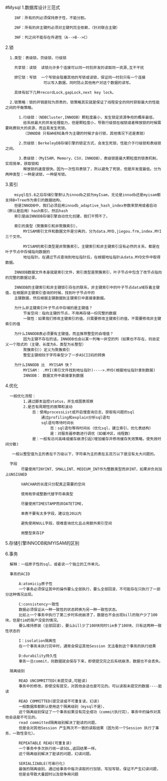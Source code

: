 #Mysql
   1.数据库设计三范式
        
        1NF：所有的列必须保持原子性，不能分割。
        
        2NF：所有的非主键列必须对主键列完全依赖，（针对联合主键）
        
        3NF：列之间不能存在传递性（A-->B-->C）
   
   2.锁
      
      1.类型：表级锁，页级锁，行级锁
        
        共享锁：读锁  读锁允许多个连接可以同一时刻并发的读取同一资源,互不干扰
        
        排它锁：写锁  一个写锁会阻塞其他的写锁或读锁，保证同一时刻只有一个连接
                     可以写入数据，同时防止其他用户对这个数据的读写。
               
        具体有如下几种recordLock,gapLock,next key lock。
        
      2.锁策略：锁的开销是较为昂贵的，锁策略其实就是保证了线程安全的同时获取最大的性能之间的平衡策略。
      
          1.行级锁：（NDBCluster,INNODB）颗粒度最小，发生锁定资源争抢的概率最低，
            给系统最大的并发处理能力，但是颗粒度小，导致行级锁在枷锁或者释放锁的时候需要耗费较大的资源，而且易发生死锁。
            （INNODB 只有WHERE条件为主键的时候才会行锁，其他情况下还是表锁）
            
          2.页级锁：BerkeleyDB存储引擎的锁定方式，会发生死锁，性能介于行级锁和表级锁之间。
          
          3.表级锁：（MyISAM，Memory，CSV，INNODB），表级锁是最大颗粒度的锁表机制，实现简单，获取锁和
            释放锁的速度很快。因为一次性将表锁了，所以避免了死锁，但是并发度最低。分为两种类型：一种是读锁，一种是写锁。
      
   3.索引
   
        msyql在5.6之后存储引擎默认为innodb之前为myIsam，无论是innodb还是myisam都支持B+Tree作为索引的数据结构，
        但是INNODB中，我们必须启用innodb_adaptive_hash_index参数来禁用或者启动（默认是启用）hash索引，然后hash
        索引是由INNODB存储引擎自动优化创建，我们干预不了。 
        
        索引的类型（聚簇索引和非聚簇索引），
            MYISAM索引文件和数据文件是分离的，分为data.MYD,jiegou.frm,index.MYI三个文件。
            
            MYISAM的索引类型是非聚簇索引，主键索引和非主键索引没有必然的关系，都是在叶子节点中存储指向数据的
            地址指针。在通过节点查询到地址指针后，在根据地址指针从data.MYD文件中取得数据。
        
        INNODB数据文件本身就是索引文件，索引类型是聚簇索引，叶子节点中包含了改节点指向的完整的数据记录。
        
        INNODB的主键索引和非主键锁引存在的联系，非主键索引中的叶子节点data域存着主键值，在根据非主键索引查询的时候，找到叶子节点中的
        主键数据，然后根据主键数据到主键索引中直接拿数据。
        
        为什么非主键索引叶子节点中存储的是主键值？
            节省空间：指向主键的节点，不用再存储一份完整的数据
            一致性：如果我们修改主键索引的值，只需要修改主键索引的值，不需要修改非主键索引的值
        
        为什么INNODB表必须要有主键值，而且推荐整型的自增值？
            因为主键不存在的话，INNODB也会以某一列唯一非空的列（如果也不存在，则自定义一个隐式的（主键，长度为6，类型为长整型）
            聚簇索引））定义为聚簇索引
            整型主键相较于字符串型少了一步ASCII码的转换
        
        为什么INNODB 比  MYISAM 快？
            MYISAM： .MYI(索引文件找到地址指针)---->.MYD(根据地址指针拿到数据)
            INNODB： 数据文件中直接拿到数据
        
   4.优化
      
      一般优化流程：
            1.通过脚本监控status，并生成图表观察
            2.是否有周期性的故障和波动
                否：使用processList或开启慢查询日志，获取有问题的sql
                    通过profiling和explain分析sql语句
                    sql语句等待时间长
                        否：sql语句等待时间长（优化sql，建立索引，优化表结构）
                        是：对服务器参数进行调优（如缓冲区，线程数）
                是：一般有访问高峰或缓存崩溃引起(增加缓存并修改缓存失效策略，使失效时间分散)
                
       一般以整型值为主的表在千万级以下，字符串为主的表在五百万以下是没有太大问题的。
       
      字段
           尽量使用TINYINT、SMALLINT、MEDIUM_INT作为整数类型而非INT，如果非负则加上UNSIGNED
           
           VARCHAR的长度只分配真正需要的空间
           
           使用枚举或整数代替字符串类型
           
           尽量使用TIMESTAMP而非DATETIME，
           
           单表不要有太多字段，建议在20以内
           
           避免使用NULL字段，很难查询优化且占用额外索引空间
           
           用整型来存IP
   
   
   5.存储引擎INNODB和MYISAM的区别
   
   6.事务
      
      解释：一组原子性的sql，或者说一个独立的工作单元。
      
      事务的ACID
      
          A:atomiciy原子性
          一个事务必须保证其中的操作要么全部执行，要么全部回滚，不可能存在只执行了一部分这种情况出现。
          
          C:consistency一致性
          数据必须保证从一种一致性的状态转换为另一种一致性状态。
          比如上一个事务中执行了第二步时系统崩溃了，数据也不会出现bill的账户少了100块，但是tim的账户没变的情况。
          要么维持原装（全部回滚），要么bill少了100块同时tim多了100块，只有这两种一致性状态的
          
          I：isolation隔离性
          在一个事务未执行完毕时，通常会保证其他Session 无法看到这个事务的执行结果
          
          D:durability持久性
          事务一旦commit，则数据就会保存下来，即使提交完之后系统崩溃，数据也不会丢失。
          
      隔离级别
      
          READ UNCOMMITTED(未提交读,可脏读)
          事务中的修改，即使没有提交，对其他会话也是可见的。可以读取未提交的数据----脏读
          
          READ COMMITTED(提交读或不可重复读，幻读)
          一般数据库都默认使用这个隔离级别（mysql不是），
          这个隔离级别保证了一个事务如果没有完全成功（commit执行完），事务中的操作对其他会话是不可见的。
          read committed隔离级别解决了脏读的问题，
          但是会对其他Session 产生两次不一致的读取结果（因为另一个Session 执行了事务，一致性变化）。
          
          REPEATABLE READ(可重复读)
          一个事务中多次执行统一读SQL,返回结果一样。
          这个隔离级别解决了脏读的问题，幻读问题。
          
          SERIALIZABLE(可串行化)
          最强的隔离级别，通过给事务中每次读取的行加锁，写加写锁，保证不产生幻读问题，
          但是会导致大量超时以及锁争用问题
          
          
   
            
               
